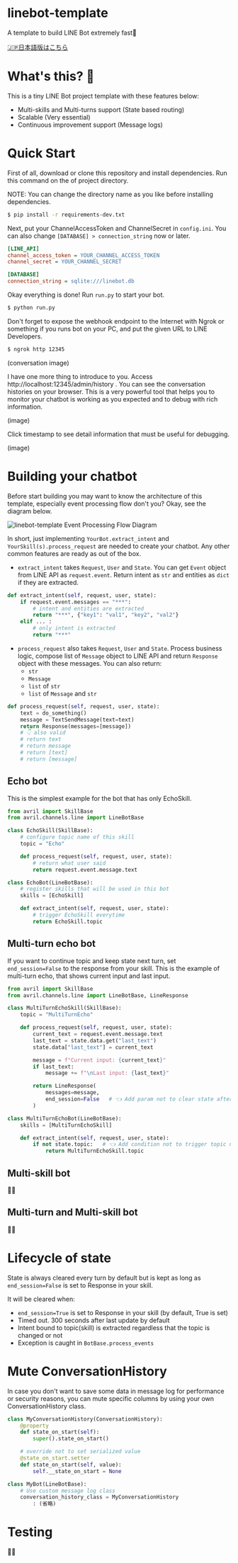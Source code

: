 # linebot-template

A template to build LINE Bot extremely fast🚀

[🇯🇵日本語版はこちら](https://github.com/uezo/linebot-template/blob/main/README.ja.md)

# What's this? 🤔

This is a tiny LINE Bot project template with these features below:

- Multi-skills and Multi-turns support (State based routing)
- Scalable (Very essential)
- Continuous improvement support (Message logs)

# Quick Start

First of all, download or clone this repository and install dependencies. Run this command on the of project directory.

NOTE: You can change the directory name as you like before installing dependencies.

```bash
$ pip install -r requirements-dev.txt
```

Next, put your ChannelAccessToken and ChannelSecret in `config.ini`. You can also change `[DATABASE] > connection_string` now or later.

```ini
[LINE_API]
channel_access_token = YOUR_CHANNEL_ACCESS_TOKEN
channel_secret = YOUR_CHANNEL_SECRET

[DATABASE]
connection_string = sqlite:///linebot.db
```

Okay everything is done! Run `run.py` to start your bot.

```bash
$ python run.py
```

Don't forget to expose the webhook endpoint to the Internet with Ngrok or something if you runs bot on your PC, and put the given URL to LINE Developers.

```bash
$ ngrok http 12345
```

(conversation image)

I have one more thing to introduce to you. Access http://localhost:12345/admin/history . You can see the conversation histories on your browser. This is a very powerful tool that helps you to monitor your chatbot is working as you expected and to debug with rich information.

(image)

Click timestamp to see detail information that must be useful for debugging.

(image)


# Building your chatbot

Before start building you may want to know the architecture of this template, especially event processing flow don't you? Okay, see the diagram below.

![linebot-template Event Processing Flow Diagram](https://uezo.blob.core.windows.net/github/linebot-template/flow.png)

In short, just implementing `YourBot.extract_intent` and `YourSkill(s).process_request` are needed to create your chatbot. Any other common features are ready as out of the box.

- `extract_intent` takes `Request`, `User` and `State`. You can get `Event` object from LINE API as `request.event`. Return intent as `str` and entities as `dict` if they are extracted.

```python
def extract_intent(self, request, user, state):
    if request.event.messages == "***":
        # intent and entities are extracted
        return "***", {"key1": "val1", "key2", "val2"}
    elif ... :
        # only intent is extracted
        return "***"
```

- `process_request` also takes `Request`, `User` and `State`. Process business logic, compose list of `Message` object to LINE API and return `Response` object with these messages. You can also return:
    - `str`
    - `Message`
    - `list` of `str`
    - `list` of `Message` and `str`

```python
def process_request(self, request, user, state):
    text = do_something()
    message = TextSendMessage(text=text)
    return Response(messages=[message])
    # 👇 also valid
    # return text
    # return message
    # return [text]
    # return [message]
```


## Echo bot

This is the simplest example for the bot that has only EchoSkill.

```python
from avril import SkillBase
from avril.channels.line import LineBotBase

class EchoSkill(SkillBase):
    # configure topic name of this skill
    topic = "Echo"

    def process_request(self, request, user, state):
        # return what user said
        return request.event.message.text

class EchoBot(LineBotBase):
    # register skills that will be used in this bot
    skills = [EchoSkill]

    def extract_intent(self, request, user, state):
        # trigger EchoSkill everytime
        return EchoSkill.topic
```

## Multi-turn echo bot

If you want to continue topic and keep state next turn, set `end_session=False` to the response from your skill. This is the example of multi-turn echo, that shows current input and last input.

```python
from avril import SkillBase
from avril.channels.line import LineBotBase, LineResponse

class MultiTurnEchoSkill(SkillBase):
    topic = "MultiTurnEcho"

    def process_request(self, request, user, state):
        current_text = request.event.message.text
        last_text = state.data.get("last_text")
        state.data["last_text"] = current_text

        message = f"Current input: {current_text}"
        if last_text:
            message += f"\nLast input: {last_text}"

        return LineResponse(
            messages=message,
            end_session=False   # 👈 Add param not to clear state after this turn
        )

class MultiTurnEchoBot(LineBotBase):
    skills = [MultiTurnEchoSkill]

    def extract_intent(self, request, user, state):
        if not state.topic:   # 👈 Add condition not to trigger topic newly when the state is alive
            return MultiTurnEchoSkill.topic
```


## Multi-skill bot

📝🤔

## Multi-turn and Multi-skill bot

📝🤔


# Lifecycle of state

State is always cleared every turn by default but is kept as long as `end_session=False` is set to Response in your skill.

It will be cleared when:

- `end_session=True` is set to Response in your skill (by default, True is set)
- Timed out. 300 seconds after last update by default
- Intent bound to topic(skill) is extracted regardless that the topic is changed or not
- Exception is caught in `BotBase.process_events`


# Mute ConversationHistory

In case you don't want to save some data in message log for performance or security reasons, you can mute specific columns by using your own ConversationHistory class.

```python
class MyConversationHistory(ConversationHistory):
    @property
    def state_on_start(self):
        super().state_on_start()

    # override not to set serialized value
    @state_on_start.setter
    def state_on_start(self, value):
        self.__state_on_start = None

class MyBot(LineBotBase):
    # Use custom message log class
    conversation_history_class = MyConversationHistory
        : (省略)
```


# Testing

📝🤔

